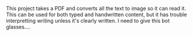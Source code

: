 This project takes a PDF and converts all the text to image so it can read it.  This can be used for both typed and handwritten content, but it has trouble interpretting writing unless it's clearly written.  I need to give this bot glasses....
